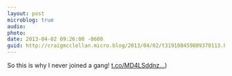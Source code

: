 ```yaml
---
layout: post
microblog: true
audio: 
photo: 
date: 2013-04-02 09:26:00 -0600
guid: http://craigmcclellan.micro.blog/2013/04/02/t319108459809370113.html
---
```

So this is why I never joined a gang! [t.co/MD4LSddnz...](http://t.co/MD4LSddnzQ))
